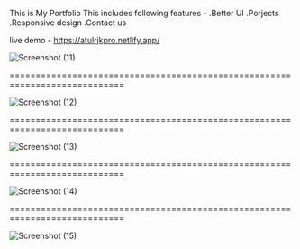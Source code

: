 This is My Portfolio 
This includes following features -
  .Better UI
  .Porjects
  .Responsive design
  .Contact us 

live demo - https://atulrjkpro.netlify.app/


![Screenshot (11)](https://github.com/user-attachments/assets/c41c56b2-6a8e-4194-9bf7-4c01ec8dd599)

============================================================================

![Screenshot (12)](https://github.com/user-attachments/assets/5d483f5c-0493-4167-84a1-b0618f67edd2)

============================================================================

![Screenshot (13)](https://github.com/user-attachments/assets/ec4a0d8f-d62a-4506-9362-4bc58e3db678)

============================================================================

![Screenshot (14)](https://github.com/user-attachments/assets/fe619fa8-3235-40fe-aa3a-a860e74c5324)

============================================================================

![Screenshot (15)](https://github.com/user-attachments/assets/14632129-b274-4b71-85c9-50843bcffed7)
